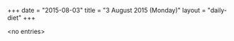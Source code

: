 +++
date = "2015-08-03"
title = "3 August 2015 (Monday)"
layout = "daily-diet"
+++

<p>&lt;no entries&gt;</p>